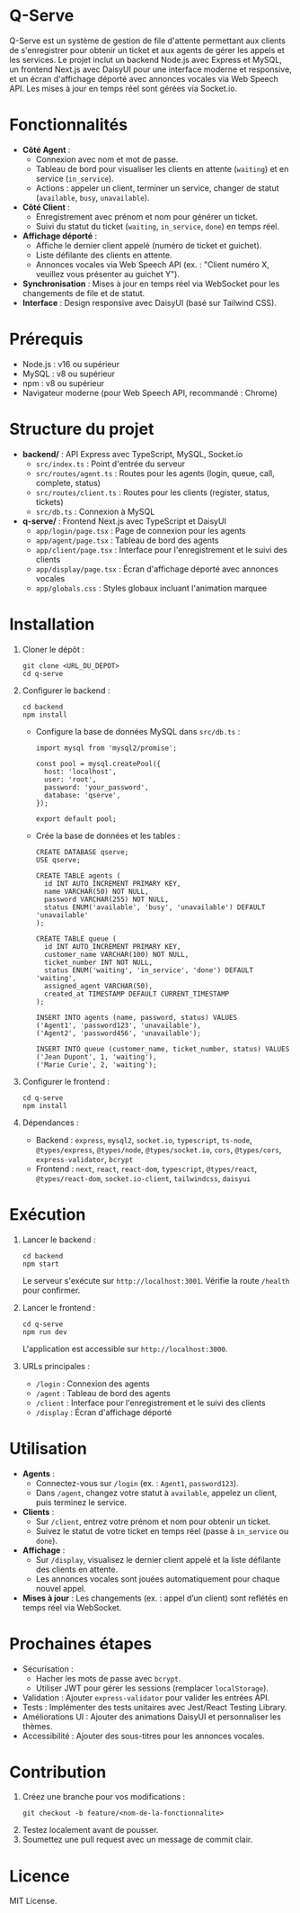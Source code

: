 # Q-Serve

Q-Serve est un système de gestion de file d'attente permettant aux clients de s'enregistrer pour obtenir un ticket et aux agents de gérer les appels et les services. Le projet inclut un backend Node.js avec Express et MySQL, un frontend Next.js avec DaisyUI pour une interface moderne et responsive, et un écran d'affichage déporté avec annonces vocales via Web Speech API. Les mises à jour en temps réel sont gérées via Socket.io.

# Fonctionnalités

- **Côté Agent** :
  - Connexion avec nom et mot de passe.
  - Tableau de bord pour visualiser les clients en attente (`waiting`) et en service (`in_service`).
  - Actions : appeler un client, terminer un service, changer de statut (`available`, `busy`, `unavailable`).
- **Côté Client** :
  - Enregistrement avec prénom et nom pour générer un ticket.
  - Suivi du statut du ticket (`waiting`, `in_service`, `done`) en temps réel.
- **Affichage déporté** :
  - Affiche le dernier client appelé (numéro de ticket et guichet).
  - Liste défilante des clients en attente.
  - Annonces vocales via Web Speech API (ex. : "Client numéro X, veuillez vous présenter au guichet Y").
- **Synchronisation** : Mises à jour en temps réel via WebSocket pour les changements de file et de statut.
- **Interface** : Design responsive avec DaisyUI (basé sur Tailwind CSS).

# Prérequis

- Node.js : v16 ou supérieur
- MySQL : v8 ou supérieur
- npm : v8 ou supérieur
- Navigateur moderne (pour Web Speech API, recommandé : Chrome)

# Structure du projet

- **backend/** : API Express avec TypeScript, MySQL, Socket.io
  - `src/index.ts` : Point d'entrée du serveur
  - `src/routes/agent.ts` : Routes pour les agents (login, queue, call, complete, status)
  - `src/routes/client.ts` : Routes pour les clients (register, status, tickets)
  - `src/db.ts` : Connexion à MySQL
- **q-serve/** : Frontend Next.js avec TypeScript et DaisyUI
  - `app/login/page.tsx` : Page de connexion pour les agents
  - `app/agent/page.tsx` : Tableau de bord des agents
  - `app/client/page.tsx` : Interface pour l'enregistrement et le suivi des clients
  - `app/display/page.tsx` : Écran d'affichage déporté avec annonces vocales
  - `app/globals.css` : Styles globaux incluant l'animation marquee

# Installation

1. Cloner le dépôt :
   ```
   git clone <URL_DU_DEPOT>
   cd q-serve
   ```

2. Configurer le backend :
   ```
   cd backend
   npm install
   ```
   - Configure la base de données MySQL dans `src/db.ts` :
     ```
     import mysql from 'mysql2/promise';

     const pool = mysql.createPool({
       host: 'localhost',
       user: 'root',
       password: 'your_password',
       database: 'qserve',
     });

     export default pool;
     ```
   - Crée la base de données et les tables :
     ```
     CREATE DATABASE qserve;
     USE qserve;

     CREATE TABLE agents (
       id INT AUTO_INCREMENT PRIMARY KEY,
       name VARCHAR(50) NOT NULL,
       password VARCHAR(255) NOT NULL,
       status ENUM('available', 'busy', 'unavailable') DEFAULT 'unavailable'
     );

     CREATE TABLE queue (
       id INT AUTO_INCREMENT PRIMARY KEY,
       customer_name VARCHAR(100) NOT NULL,
       ticket_number INT NOT NULL,
       status ENUM('waiting', 'in_service', 'done') DEFAULT 'waiting',
       assigned_agent VARCHAR(50),
       created_at TIMESTAMP DEFAULT CURRENT_TIMESTAMP
     );

     INSERT INTO agents (name, password, status) VALUES
     ('Agent1', 'password123', 'unavailable'),
     ('Agent2', 'password456', 'unavailable');

     INSERT INTO queue (customer_name, ticket_number, status) VALUES
     ('Jean Dupont', 1, 'waiting'),
     ('Marie Curie', 2, 'waiting');
     ```

3. Configurer le frontend :
   ```
   cd q-serve
   npm install
   ```

4. Dépendances :
   - Backend : `express`, `mysql2`, `socket.io`, `typescript`, `ts-node`, `@types/express`, `@types/node`, `@types/socket.io`, `cors`, `@types/cors`, `express-validator`, `bcrypt`
   - Frontend : `next`, `react`, `react-dom`, `typescript`, `@types/react`, `@types/react-dom`, `socket.io-client`, `tailwindcss`, `daisyui`

# Exécution

1. Lancer le backend :
   ```
   cd backend
   npm start
   ```
   Le serveur s'exécute sur `http://localhost:3001`. Vérifie la route `/health` pour confirmer.

2. Lancer le frontend :
   ```
   cd q-serve
   npm run dev
   ```
   L'application est accessible sur `http://localhost:3000`.

3. URLs principales :
   - `/login` : Connexion des agents
   - `/agent` : Tableau de bord des agents
   - `/client` : Interface pour l'enregistrement et le suivi des clients
   - `/display` : Écran d'affichage déporté

# Utilisation

- **Agents** :
  - Connectez-vous sur `/login` (ex. : `Agent1`, `password123`).
  - Dans `/agent`, changez votre statut à `available`, appelez un client, puis terminez le service.
- **Clients** :
  - Sur `/client`, entrez votre prénom et nom pour obtenir un ticket.
  - Suivez le statut de votre ticket en temps réel (passe à `in_service` ou `done`).
- **Affichage** :
  - Sur `/display`, visualisez le dernier client appelé et la liste défilante des clients en attente.
  - Les annonces vocales sont jouées automatiquement pour chaque nouvel appel.
- **Mises à jour** : Les changements (ex. : appel d’un client) sont reflétés en temps réel via WebSocket.

# Prochaines étapes

- Sécurisation :
  - Hacher les mots de passe avec `bcrypt`.
  - Utiliser JWT pour gérer les sessions (remplacer `localStorage`).
- Validation : Ajouter `express-validator` pour valider les entrées API.
- Tests : Implémenter des tests unitaires avec Jest/React Testing Library.
- Améliorations UI : Ajouter des animations DaisyUI et personnaliser les thèmes.
- Accessibilité : Ajouter des sous-titres pour les annonces vocales.

# Contribution

1. Créez une branche pour vos modifications :
   ```
   git checkout -b feature/<nom-de-la-fonctionnalite>
   ```
2. Testez localement avant de pousser.
3. Soumettez une pull request avec un message de commit clair.

# Licence

MIT License.
